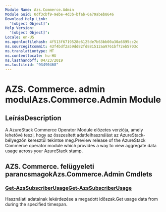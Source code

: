 ```yaml
---
Module Name: Azs.Commerce.Admin
Module Guid: 0df3cbf9-9ebe-4d3b-bfab-6a79abeb8646
Download Help Link:
  '[object Object]': 
Help Version:
  '[object Object]': 
Locale: en-US
ms.openlocfilehash: 4f513f6719528e6125de7b63bb00a30a6895cc2c
ms.sourcegitcommit: 43f4bdf2a59dd82fd881512aa9761bf72eb5703c
ms.translationtype: MT
ms.contentlocale: hu-HU
ms.lasthandoff: 04/23/2019
ms.locfileid: "93490468"
---
```

# <span data-ttu-id="fa76d-101">AZS. Commerce. admin modul</span><span class="sxs-lookup"><span data-stu-id="fa76d-101">Azs.Commerce.Admin Module</span></span>
## <span data-ttu-id="fa76d-102">Leírás</span><span class="sxs-lookup"><span data-stu-id="fa76d-102">Description</span></span>
<span data-ttu-id="fa76d-103">A AzureStack Commerce Operator Module előzetes verziója, amely lehetővé teszi, hogy az összesített adatfelhasználást az AzureStack-bélyegzőn keresztül tekintse meg.</span><span class="sxs-lookup"><span data-stu-id="fa76d-103">Preview release of the AzureStack Commerce operator module which provides a way to view aggregate data usage across your AzureStack stamp.</span></span>

## <span data-ttu-id="fa76d-104">AZS. Commerce. felügyeleti parancsmagok</span><span class="sxs-lookup"><span data-stu-id="fa76d-104">Azs.Commerce.Admin Cmdlets</span></span>
### [<span data-ttu-id="fa76d-105">Get-AzsSubscriberUsage</span><span class="sxs-lookup"><span data-stu-id="fa76d-105">Get-AzsSubscriberUsage</span></span>](Get-AzsSubscriberUsage.md)
<span data-ttu-id="fa76d-106">Használati adatainak lekérdezése a megadott időszak.</span><span class="sxs-lookup"><span data-stu-id="fa76d-106">Get usage data from during the specified timespan.</span></span>

